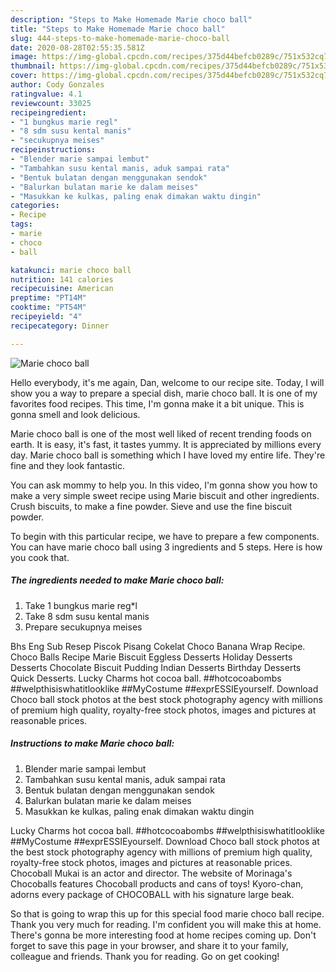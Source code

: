 ```yaml
---
description: "Steps to Make Homemade Marie choco ball"
title: "Steps to Make Homemade Marie choco ball"
slug: 444-steps-to-make-homemade-marie-choco-ball
date: 2020-08-28T02:55:35.581Z
image: https://img-global.cpcdn.com/recipes/375d44befcb0289c/751x532cq70/marie-choco-ball-foto-resep-utama.jpg
thumbnail: https://img-global.cpcdn.com/recipes/375d44befcb0289c/751x532cq70/marie-choco-ball-foto-resep-utama.jpg
cover: https://img-global.cpcdn.com/recipes/375d44befcb0289c/751x532cq70/marie-choco-ball-foto-resep-utama.jpg
author: Cody Gonzales
ratingvalue: 4.1
reviewcount: 33025
recipeingredient:
- "1 bungkus marie regl"
- "8 sdm susu kental manis"
- "secukupnya meises"
recipeinstructions:
- "Blender marie sampai lembut"
- "Tambahkan susu kental manis, aduk sampai rata"
- "Bentuk bulatan dengan menggunakan sendok"
- "Balurkan bulatan marie ke dalam meises"
- "Masukkan ke kulkas, paling enak dimakan waktu dingin"
categories:
- Recipe
tags:
- marie
- choco
- ball

katakunci: marie choco ball 
nutrition: 141 calories
recipecuisine: American
preptime: "PT14M"
cooktime: "PT54M"
recipeyield: "4"
recipecategory: Dinner

---
```



![Marie choco ball](https://img-global.cpcdn.com/recipes/375d44befcb0289c/751x532cq70/marie-choco-ball-foto-resep-utama.jpg)

Hello everybody, it's me again, Dan, welcome to our recipe site. Today, I will show you a way to prepare a special dish, marie choco ball. It is one of my favorites food recipes. This time, I'm gonna make it a bit unique. This is gonna smell and look delicious.

Marie choco ball is one of the most well liked of recent trending foods on earth. It is easy, it's fast, it tastes yummy. It is appreciated by millions every day. Marie choco ball is something which I have loved my entire life. They're fine and they look fantastic.

You can ask mommy to help you. In this video, I&#39;m gonna show you how to make a very simple sweet recipe using Marie biscuit and other ingredients. Crush biscuits, to make a fine powder. Sieve and use the fine biscuit powder.


To begin with this particular recipe, we have to prepare a few components. You can have marie choco ball using 3 ingredients and 5 steps. Here is how you cook that.

<!--inarticleads1-->

##### The ingredients needed to make Marie choco ball:

1. Take 1 bungkus marie reg*l
1. Take 8 sdm susu kental manis
1. Prepare secukupnya meises


Bhs Eng Sub Resep Piscok Pisang Cokelat Choco Banana Wrap Recipe. Choco Balls Recipe Marie Biscuit Eggless Desserts Holiday Desserts Desserts Chocolate Biscuit Pudding Indian Desserts Birthday Desserts Quick Desserts. Lucky Charms hot cocoa ball. ##hotcocoabombs ##welpthisiswhatitlooklike ##MyCostume ##exprESSIEyourself. Download Choco ball stock photos at the best stock photography agency with millions of premium high quality, royalty-free stock photos, images and pictures at reasonable prices. 

<!--inarticleads2-->

##### Instructions to make Marie choco ball:

1. Blender marie sampai lembut
1. Tambahkan susu kental manis, aduk sampai rata
1. Bentuk bulatan dengan menggunakan sendok
1. Balurkan bulatan marie ke dalam meises
1. Masukkan ke kulkas, paling enak dimakan waktu dingin


Lucky Charms hot cocoa ball. ##hotcocoabombs ##welpthisiswhatitlooklike ##MyCostume ##exprESSIEyourself. Download Choco ball stock photos at the best stock photography agency with millions of premium high quality, royalty-free stock photos, images and pictures at reasonable prices. Chocoball Mukai is an actor and director. The website of Morinaga&#39;s Chocoballs features Chocoball products and cans of toys! Kyoro-chan, adorns every package of CHOCOBALL with his signature large beak. 

So that is going to wrap this up for this special food marie choco ball recipe. Thank you very much for reading. I'm confident you will make this at home. There's gonna be more interesting food at home recipes coming up. Don't forget to save this page in your browser, and share it to your family, colleague and friends. Thank you for reading. Go on get cooking!
